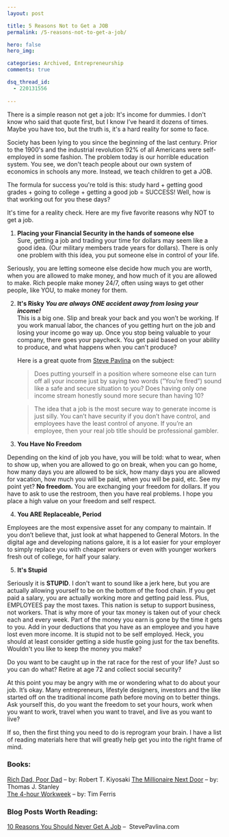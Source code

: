 ```yaml
---
layout: post

title: 5 Reasons Not to Get a JOB
permalink: /5-reasons-not-to-get-a-job/

hero: false
hero_img:

categories: Archived, Entrepreneurship
comments: true

dsq_thread_id:
  - 220131556
  
---
```



There is a simple reason not get a job: It's income for dummies. I don't know who said that quote first, but I know I&#8217;ve heard it dozens of times. Maybe you have too, but the truth is, it's a hard reality for some to face.

Society has been lying to you since the beginning of the last century. Prior to the 1900's and the industrial revolution 92% of all Americans were self-employed in some fashion. The problem today is our horrible education system. You see, we don't teach people about our own system of economics in schools any more. Instead, we teach children to get a JOB.

The formula for success you're told is this: study hard + getting good grades + going to college + getting a good job = SUCCESS! Well, how is that working out for you these days?

It's time for a reality check. Here are my five favorite reasons why NOT to get a job.

1. **Placing your Financial Security in the hands of someone else**    
Sure, getting a job and trading your time for dollars may seem like a good idea. (Our military members trade years for dollars). There is only one problem with this idea, you put someone else in control of your life.
    
 Seriously, you are letting someone else decide how much you are worth, when you are allowed to make money, and how much of it you are allowed to make. Rich people make money 24/7, often using ways to get other people, like YOU, to make money for them.</li> 
  
2. **It's Risky** ***You are always ONE accident away from losing your income!***        
This is a big one. Slip and break your back and you won&#8217;t be working. If you work manual labor, the chances of you getting hurt on the job and losing your income go way up. Once you stop being valuable to your company, there goes your paycheck. You get paid based on your ability to produce, and what happens when you can't produce?
        
	Here is a great quote from [Steve Pavlina][1] on the subject:
        
	>Does putting yourself in a position where someone else can turn off all your income just by saying two words (”You’re fired”) sound like a safe and secure situation to you? Does having only one income stream honestly sound more secure than having 10?

	>The idea that a job is the most secure way to generate income is just silly. You can’t have security if you don’t have control, and employees have the least control of anyone. If you’re an employee, then your real job title should be professional gambler.
    
3. **You Have No Freedom**
        
 Depending on the kind of job you have, you will be told: what to wear, when to show up, when you are allowed to go on break, when you can go home, how many days you are allowed to be sick, how many days you are allowed for vacation, how much you will be paid, when you will be paid, etc. See my point yet? **No freedom.** You are exchanging your freedom for dollars. If you have to ask to use the restroom, then you have real problems. I hope you place a high value on your freedom and self respect.</li> 

4. **You ARE Replaceable, Period**
            
 Employees are the most expensive asset for any company to maintain. If you don&#8217;t believe that, just look at what happened to General Motors. In the digital age and developing nations galore, it is a lot easier for your employer to simply replace you with cheaper workers or even with younger workers fresh out of college, for half your salary.</li> 

5. **It's Stupid**
                
 Seriously it is **STUPID**. I don't want to sound like a jerk here, but you are actually allowing yourself to be on the bottom of the food chain. If you get paid a salary, you are actually working more and getting paid less. Plus, EMPLOYEES pay the most taxes. This nation is setup to support business, not workers. That is why more of your tax money is taken out of your check each and every week. Part of the money you earn is gone by the time it gets to you. Add in your deductions that you have as an employee and you have lost even more income. It is stupid not to be self employed. Heck, you should at least consider getting a side hustle going just for the tax benefits. Wouldn't you like to keep the money you make?

Do you want to be caught up in the rat race for the rest of your life? Just so you can do what? Retire at age 72 and collect social security?
                
At this point you may be angry with me or wondering what to do about your job. It&#8217;s okay. Many entrepreneurs, lifestyle designers, investors and the like started off on the traditional income path before moving on to better things. Ask yourself this, do you want the freedom to set your hours, work when you want to work, travel when you want to travel, and live as you want to live?
                
If so, then the first thing you need to do is reprogram your brain. I have a list of reading materials here that will greatly help get you into the right frame of mind.
                
### Books:
[Rich Dad, Poor Dad][2] &#8211; by: Robert T. Kiyosaki
[The Millionaire Next Door][3] &#8211; by: ﻿Thomas J. Stanley                
[The 4-hour Workweek][4] &#8211; by: Tim Ferris
             
### Blog Posts Worth Reading:  
[10 Reasons You Should Never Get A Job][5] &#8211;  StevePavlina.com




 [1]: http://www.stevepavlina.com/
 [2]: http://www.amazon.com/Rich-Dad-Poor-Money-That-Middle/dp/044656740X/ref=sr_1_1?ie=UTF8&s=books&qid=1262133960&sr=8-1 "Rich Dad, Poor Dad"
 [3]: http://www.amazon.com/Millionaire-Next-Door-Thomas-Stanley/dp/0671015206/ref=pd_sim_b_6
 [4]: http://www.amazon.com/4-Hour-Workweek-Expanded-Updated-Cutting-Edge/dp/0307465357/ref=sr_1_1?ie=UTF8&s=books&qid=1262134195&sr=1-1
 [5]: http://www.stevepavlina.com/blog/2006/07/10-reasons-you-should-never-get-a-job/